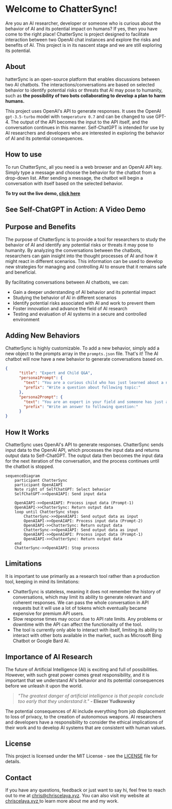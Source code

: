 
# Welcome to ChatterSync!

Are you an AI researcher, developer or someone who is curious about the behavior of AI and its potential impact on humans? If yes, then you have come to the right place! ChatterSync is project designed to facilitate interaction between two OpenAI chat instances and explore the risks and benefits of AI. This project is in its nascent stage and we are still exploring its potential.

## About

hatterSync is an open-source platform that enables discussions between two AI chatbots. The interactions/conversations are based on selected behavior to identify potential risks or threats that AI may pose to humanity, such as **the possibility of two bots collaborating to develop a plan to harm humans.**

This project uses OpenAI's API to generate responses. It uses the OpenAI `gpt-3.5-turbo` model with `temperature 0.7` and can be changed to use GPT-4. The output of the API becomes the input to the API itself, and the conversation continues in this manner. Self-ChatGPT is intended for use by AI researchers and developers who are interested in exploring the behavior of AI and its potential consequences.

## How to use

To run ChatterSync, all you need is a web browser and an OpenAI API key. Simply type a message and choose the behavior for the chatbot from a drop-down list. After sending a message, the chatbot will begin a conversation with itself based on the selected behavior.

**To try out the live demo, [click here](https://win3zz.com/Self-ChatGPT/)**

## See Self-ChatGPT in Action: A Video Demo

## Purpose and Benefits

The purpose of ChatterSync is to provide a tool for researchers to study the behavior of AI and identify any potential risks or threats it may pose to humanity. By analyzing the conversations between the chatbots, researchers can gain insight into the thought processes of AI and how it might react in different scenarios. This information can be used to develop new strategies for managing and controlling AI to ensure that it remains safe and beneficial.

By facilitating conversations between AI chatbots, we can:

- Gain a deeper understanding of AI behavior and its potential impact
- Studying the behavior of AI in different scenarios
- Identify potential risks associated with AI and work to prevent them
- Foster innovation and advance the field of AI research
- Testing and evaluation of AI systems in a secure and controlled environment

## Adding New Behaviors

ChatterSync is highly customizable. To add a new behavior, simply add a new object to the prompts array in the `prompts.json` file. That's it! The AI chatbot will now have a new behavior to generate conversations based on.

```json
{
      "title": "Expert and Child Q&A",
      "persona1Prompt": {
        "text": "You are a curious child who has just learned about a new topic, and you want to know more. Write a question that you might ask someone who knows about this topic. Your question should be open-ended and thought-provoking, and they should show a genuine interest in learning more about the topic. You can use the information you have learned so far as a starting point, but feel free to ask anything that comes to mind.",
        "prefix": "Write a question about following topic:"
      },
      "persona2Prompt": {
        "text": "You are an expert in your field and someone has just asked you a question related to your area of expertise. Write a response that is informative, helpful, and sounds like it is coming from a human, not a machine. Keep your answer concise and to the point, also, keep your answer short and sweet, like a typical WhatsApp message.",
        "prefix": "Write an answer to following question:"
      }
}
```

## How It Works

ChatterSync uses OpenAI's API to generate responses. ChatterSync sends input data to the OpenAI API, which processes the input data and returns output data to Self-ChatGPT. The output data then becomes the input data for the next iteration of the conversation, and the process continues until the chatbot is stopped.

```mermaid
sequenceDiagram
    participant ChatterSync
    participant OpenAIAPI
	Note right of SelfChatGPT: Select behavior
    SelfChatGPT->>OpenAIAPI: Send input data
    
    OpenAIAPI->>OpenAIAPI: Process input data (Prompt-1)
    OpenAIAPI->>ChatterSync: Return output data
    loop until ChatterSync stops
        ChatterSync->>OpenAIAPI: Send output data as input
        OpenAIAPI->>OpenAIAPI: Process input data (Prompt-2)
        OpenAIAPI->>ChatterSync: Return output data
        ChatterSync->>OpenAIAPI: Send output data as input
        OpenAIAPI->>OpenAIAPI: Process input data (Prompt-1)
        OpenAIAPI->>ChatterSync: Return output data
    end
    ChatterSync->>OpenAIAPI: Stop process
```

## Limitations

It is important to use  primarily as a research tool rather than a production tool, keeping in mind its limitations:

- ChatterSync is stateless, meaning it does not remember the history of conversations, which may limit its ability to generate relevant and coherent responses. We can pass the whole conversation in API requests but it will use a lot of tokens which eventually became expensive for premium API users.
- Slow response times may occur due to API rate limits. Any problems or downtime with the API can affect the functionality of the tool.
- The tool is currently only able to interact with itself, limiting its ability to interact with other bots available in the market, such as Microsoft Bing Chatbot or Google Bard AI.

## Importance of AI Research

The future of Artificial Intelligence (AI) is exciting and full of possibilities. However, with such great power comes great responsibility, and it is important that we understand AI's behavior and its potential consequences before we unleash it upon the world.

> *"The greatest danger of artificial intelligence is that people conclude too early that they understand it."* **- Eliezer Yudkowsky**

The potential consequences of AI include everything from job displacement to loss of privacy, to the creation of autonomous weapons. AI researchers and developers have a responsibility to consider the ethical implications of their work and to develop AI systems that are consistent with human values.

## License

This project is licensed under the MIT License - see the [LICENSE](LICENSE) file for details.

## Contact

If you have any questions, feedback or just want to say hi, feel free to reach out to me at chris@chriscelaya.xyz. You can also visit my website at [chriscelaya.xyz ](https://chriscelaya.xyz/)to learn more about me and my work.

